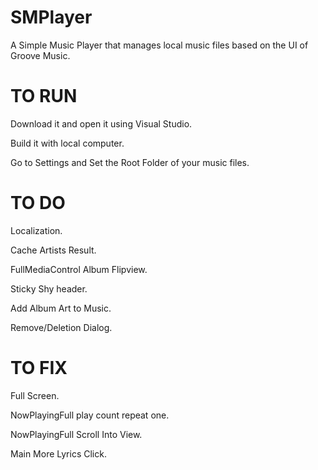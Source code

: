 # SMPlayer
A Simple Music Player that manages local music files based on the UI of Groove Music.

# TO RUN
Download it and open it using Visual Studio.

Build it with local computer.

Go to Settings and Set the Root Folder of your music files.

# TO DO

Localization.

Cache Artists Result.

FullMediaControl Album Flipview.

Sticky Shy header.

Add Album Art to Music.

Remove/Deletion Dialog.

# TO FIX

Full Screen.

NowPlayingFull play count repeat one.

NowPlayingFull Scroll Into View.

Main More Lyrics Click.